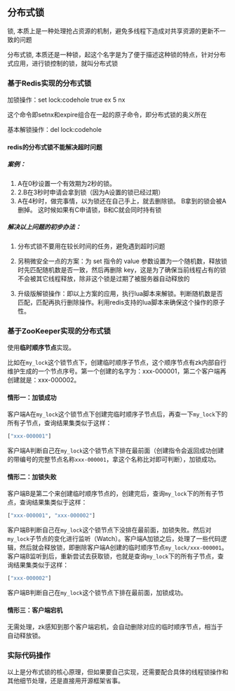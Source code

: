## 分布式锁

锁, 本质上是一种处理抢占资源的机制，避免多线程下造成对共享资源的更新不一致的问题

分布式锁, 本质还是一种锁，起这个名字是为了便于描述这种锁的特点，针对分布式应用，进行锁控制的锁，就叫分布式锁

### 基于Redis实现的分布式锁

加锁操作：set lock:codehole true ex 5 nx

这个命令即setnx和expire组合在一起的原子命令，即分布式锁的奥义所在

基本解锁操作：del lock:codehole

#### redis的分布式锁不能解决超时问题

##### 案例：

1. A在0秒设置一个有效期为2秒的锁。 
2. 2.B在3秒时申请会拿到锁（因为A设置的锁已经过期） 
3.  A在4秒时，做完事情，以为锁还在自己手上，就去删除锁。 B拿到的锁会被A删掉。 这时候如果有C申请锁，B和C就会同时持有锁

##### 解决以上问题的初步办法：

1. 分布式锁不要用在较长时间的任务，避免遇到超时问题

2. 另稍微安全一点的方案：为 set 指令的 value 参数设置为一个随机数，释放锁时先匹配随机数是否一致，然后再删除 key，这是为了确保当前线程占有的锁不会被其它线程释放，除非这个锁是过期了被服务器自动释放的

3. 升级版解锁操作：即以上方案的应用，执行lua脚本来解锁。判断随机数是否匹配，匹配再执行删除操作。利用redis支持的lua脚本来确保这个操作的原子性。

### 基于ZooKeeper实现的分布式锁

使用**临时顺序节点**实现。

比如在`my_lock`这个锁节点下，创建临时顺序子节点，这个顺序节点有zk内部自行维护生成的一个节点序号。第一个创建的名字为：xxx-000001，第二个客户端再创建就是：xxx-000002。

#### 情形一：加锁成功

客户端A在`my_lock`这个锁节点下创建完临时顺序子节点后，再查一下`my_lock`下的所有子节点，查询结果集类似于这样：

```python
["xxx-000001"]
```

客户端A判断自己在`my_lock`这个锁节点下排在最前面（创建指令会返回成功创建的带编号的完整节点名称`xxx-000001`，拿这个名称比对即可判断），加锁成功。

#### 情形二：加锁失败

客户端B是第二个来创建临时顺序节点的，创建完后，查询`my_lock`下的所有子节点，查询结果集类似于这样：

```python
["xxx-000001", "xxx-000002"]
```

客户端B判断自己在`my_lock`这个锁节点下没排在最前面，加锁失败。然后对`my_lock`子节点的变化进行监听（Watch）。客户端A加锁之后，处理了一些代码逻辑，然后就会释放锁，即删除客户端A创建的临时顺序节点`my_lock/xxx-000001`。客户端B监听到后，重新尝试去获取锁，也就是查询`my_lock`下的所有子节点，查询结果集类似于这样：

```python
["xxx-000002"]
```

客户端B判断自己在`my_lock`这个锁节点下排在最前面，加锁成功。

#### 情形三：客户端宕机

无需处理，zk感知到那个客户端宕机，会自动删除对应的临时顺序节点，相当于自动释放锁。

### 实际代码操作

以上是分布式锁的核心原理，但如果要自己实现，还需要配合具体的线程锁操作和其他细节处理，还是直接用开源框架省事。